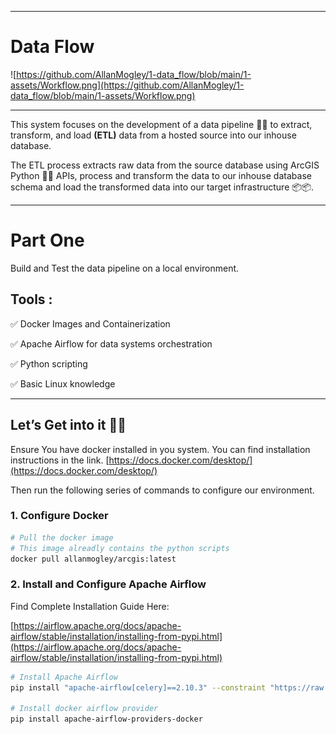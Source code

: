 
---

# Data Flow

![https://github.com/AllanMogley/1-data_flow/blob/main/1-assets/Workflow.png](https://github.com/AllanMogley/1-data_flow/blob/main/1-assets/Workflow.png)

---

This system focuses on the development of a data pipeline 🔧🔨 to extract, transform, and load **(ETL)** data from a hosted source into our inhouse database.

The ETL process extracts raw data from the source database using ArcGIS Python 🐍🐍 APIs, process and transform the data to our inhouse database schema and load the transformed data into our target infrastructure 📦📦.

---

# Part One

Build and Test the data pipeline on a local environment.

## Tools :

✅ Docker Images and Containerization

✅ Apache Airflow for data systems orchestration

✅ Python scripting 

✅ Basic Linux knowledge



---

## Let’s Get into it 🚀🚀

Ensure You have docker installed in you system. You can find installation instructions in the link. [https://docs.docker.com/desktop/](https://docs.docker.com/desktop/) 

Then run the following series of commands to configure our environment.

### 1. Configure Docker

```bash
# Pull the docker image 
# This image alreadly contains the python scripts
docker pull allanmogley/arcgis:latest
```

### 2. Install and Configure Apache Airflow

Find Complete Installation Guide Here:

[https://airflow.apache.org/docs/apache-airflow/stable/installation/installing-from-pypi.html](https://airflow.apache.org/docs/apache-airflow/stable/installation/installing-from-pypi.html)

```bash
# Install Apache Airflow
pip install "apache-airflow[celery]==2.10.3" --constraint "https://raw.githubusercontent.com/apache/airflow/constraints-2.10.3/constraints-3.8.txt"

# Install docker airflow provider
pip install apache-airflow-providers-docker
```
